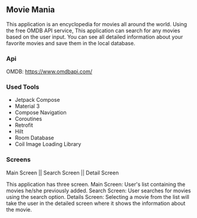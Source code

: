 ## Movie Mania
This application is an encyclopedia for movies all around the world.
Using the free OMDB API service, This application can search for any movies based on the user input.
You can see all detailed information about your favorite movies and save them in the local database.

### Api
OMDB: https://www.omdbapi.com/

### Used Tools
- Jetpack Compose
- Material 3
- Compose Navigation
- Coroutines
- Retrofit
- Hilt
- Room Database
- Coil Image Loading Library

### Screens
Main Screen  ||  Search Screen  ||  Detail Screen

This application has three screen.
Main Screen: User's list containing the movies he/she previously added.
Search Screen: User searches for movies using the search option.
Details Screen: Selecting a movie from the list will take the user in the detailed screen where it shows the information about the movie.
